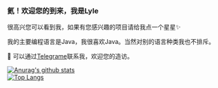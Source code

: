 ### 氦！欢迎您的到来，我是Lyle

很高兴您可以看到我，如果有您感兴趣的项目请给我点一个星星✨  

我的主要编程语言是Java，我很喜欢Java。当然对别的语言种类我也不排斥。

💬 可以通过[Telegrame](https://t.me/cgglyle)联系我，欢迎您的造访。 

[![Anurag's github stats](https://github-readme-stats.vercel.app/api?username=cgglyle&theme=github_dark)](https://github.com/USERNAME/github-readme-stats)  
[![Top Langs](https://github-readme-stats.vercel.app/api/top-langs/?username=cgglyle&layout=compact&theme=github_dark)](https://github.com/USERNAME/github-readme-stats)

<!--
**cgglyle/cgglyle** is a ✨ _special_ ✨ repository because its `README.md` (this file) appears on your GitHub profile.

Here are some ideas to get you started:

- 🔭 I’m currently working on ...
- 🌱 I’m currently learning ...
- 👯 I’m looking to collaborate on ...
- 🤔 I’m looking for help with ...
- 💬 Ask me about ...
- 📫 How to reach me: ...
- 😄 Pronouns: ...
- ⚡ Fun fact: ...
-->
